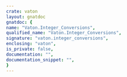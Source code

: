```yaml
---
crate: vaton
layout: gnatdoc
gnatdoc: {
name: "Vaton.Integer_Conversions",
qualified_name: "Vaton.Integer_Conversions",
signature: "vaton.integer_conversions",
enclosing: "vaton",
is_private: false,
documentation: "",
documentation_snippet: "",
}
---
```

